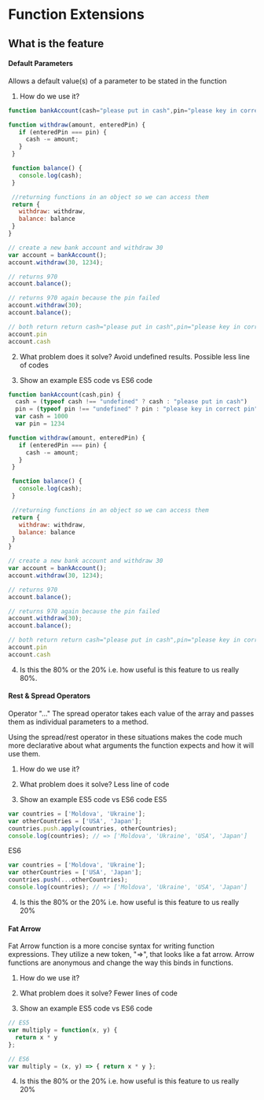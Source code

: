 # Function Extensions

## What is the feature
#### Default Parameters
Allows a default value(s) of a parameter to be stated in the function

1. How do we use it?
```js
function bankAccount(cash="please put in cash",pin="please key in correct pin") {

function withdraw(amount, enteredPin) {
   if (enteredPin === pin) {
     cash -= amount;
   }
 }

 function balance() {
   console.log(cash);
 }

 //returning functions in an object so we can access them
 return {
   withdraw: withdraw,
   balance: balance
 }
}

// create a new bank account and withdraw 30
var account = bankAccount();
account.withdraw(30, 1234);

// returns 970
account.balance();

// returns 970 again because the pin failed
account.withdraw(30);
account.balance();

// both return return cash="please put in cash",pin="please key in correct pin"
account.pin
account.cash
```

2. What problem does it solve?
Avoid undefined results. Possible less line of codes

3. Show an example ES5 code vs ES6 code
```js
function bankAccount(cash,pin) {
  cash = (typeof cash !== "undefined" ? cash : "please put in cash")
  pin = (typeof pin !== "undefined" ? pin : "please key in correct pin")
  var cash = 1000
  var pin = 1234

function withdraw(amount, enteredPin) {
   if (enteredPin === pin) {
     cash -= amount;
   }
 }

 function balance() {
   console.log(cash);
 }

 //returning functions in an object so we can access them
 return {
   withdraw: withdraw,
   balance: balance
 }
}

// create a new bank account and withdraw 30
var account = bankAccount();
account.withdraw(30, 1234);

// returns 970
account.balance();

// returns 970 again because the pin failed
account.withdraw(30);
account.balance();

// both return return cash="please put in cash",pin="please key in correct pin"
account.pin
account.cash
```

4. Is this the 80% or the 20% i.e. how useful is this feature to us really
80%.

#### Rest & Spread Operators
Operator "..."
The spread operator takes each value of the array and passes them as individual parameters to a method.

Using the spread/rest operator in these situations makes the code much more declarative about what arguments the function expects and how it will use them.

1. How do we use it?


2. What problem does it solve?
Less line of code

3. Show an example ES5 code vs ES6 code
ES5
```js
var countries = ['Moldova', 'Ukraine'];  
var otherCountries = ['USA', 'Japan'];  
countries.push.apply(countries, otherCountries);  
console.log(countries); // => ['Moldova', 'Ukraine', 'USA', 'Japan']
```

ES6
```js
var countries = ['Moldova', 'Ukraine'];  
var otherCountries = ['USA', 'Japan'];  
countries.push(...otherCountries);  
console.log(countries); // => ['Moldova', 'Ukraine', 'USA', 'Japan']
```

4. Is this the 80% or the 20% i.e. how useful is this feature to us really
20%


#### Fat Arrow
Fat Arrow function is a more concise syntax for writing function expressions. They utilize a new token, "=>", that looks like a fat arrow. Arrow functions are anonymous and change the way this binds in functions.

1. How do we use it?


2. What problem does it solve?
Fewer lines of code

3. Show an example ES5 code vs ES6 code
```js
// ES5
var multiply = function(x, y) {
  return x * y
};

// ES6
var multiply = (x, y) => { return x * y };
```

4. Is this the 80% or the 20% i.e. how useful is this feature to us really
20%
